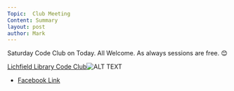 ```yaml
---
Topic:  Club Meeting
Content: Summary
layout: post
author: Mark
---
```

Saturday Code Club on Today.
All Welcome. As always sessions are free. 😊

[Lichfield Library Code Club](https://www.facebook.com/events/601731180260570/)![ALT TEXT](https://scontent.fbhx6-1.fna.fbcdn.net/v/t1.6435-9/45742673_1784466285013797_2586512490577788928_n.jpg?stp=c120.0.720.720a_dst-jpg&_nc_cat=106&ccb=1-7&_nc_sid=b386c4&_nc_ohc=Dqlf5i7MXJQAX986V_M&_nc_ht=scontent.fbhx6-1.fna&edm=AKK4YLsEAAAA&oh=00_AfAQ56MBXm_0d-lTB_uSVUdXebB7IoeiZ-vzwdk8JJYNSQ&oe=654E1647)

* [Facebook Link](https://www.facebook.com/1481985248595237/posts/1784465568347202/)


